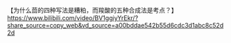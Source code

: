 【为什么茴的四种写法是糟粕，而羧酸的五种合成法是考点？】 https://www.bilibili.com/video/BV1ggiyYrEkr/?share_source=copy_web&vd_source=a00bddae542b55d6cdc3d1abc8c52d2d